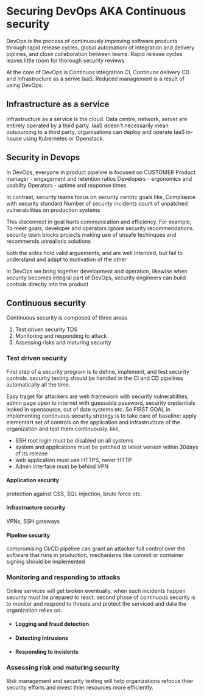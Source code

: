 # Securing DevOps AKA Continuous security

DevOps is the process of continuously improving software products through rapid release cycles, global automationi of integration and delivery piplines, and close collaboration between teams. Rapid release cycles leaves little room for thorough security reviews

At the core of DevOps is Continuos integration CI, Continuos delivery CD and Infrastructure as a serive IaaS. Reduced management is a result of using DevOps. 


## Infrastructure as a service

Infrastructure as a service is the cloud. Data centre, network, server are entirely operated by a third party. IaaS doesn't necessarily mean outsourcing to a third party, organisations can deploy and operate IaaS in-house using Kubernetes or Openstack.


## Security in Devops

In DevOps, everyone in product pipeline is focused on CUSTOMER
Product manager - engagement and retention ratios
Developers - ergonomics and usabilty
Operators - uptime and response times

In contrast, security teams focus on security centric goals like,
Compliance with security standard
Number of security incidents
count of unpatched vulnerabilities on production systems

This disconnect in goal hurts communication and efficiency. For example, To meet goals, developer and operators ignore security recommendations. 
security team blocks projects making use of unsafe techinques and recommends unrealistic solutions


both the sides hold valid arguements, and are well intended, but fail to understand and adapt to motivation of the other

In DevOps we bring together development and operation, likewise when security becomes integral part of DevOps, security engineers can build controls directly into the product

## Continuous security

Continuous security is composed of three areas 
1. Test driven security TDS
2. Monitoring and responding to attack
3. Assessing risks and maturing security

### Test driven security
First step of a security program is to define, implement, and test security controls. security testing should be handled in the CI and CD pipelines automatically all the time. 

Easy traget for attackers are web framework with security vulnerabilties, admin page open to internet with guessable password, security credentials leaked in opensource, out of date systems etc. So FIRST GOAL in implementing continuous security strategy is to take care of baseline: apply elementart set of controls on the application and infrastructure of the organization and test them continuously. like,
- SSH root login must be disabled on all systems
- system and applications must be patched to latest version within 30days of its release
- web application must use HTTPS, never HTTP
- Admin interface must be behind VPN

#### Application security
protection against CSS, SQL injection, brute force etc.

#### Infrastructure security
VPNs, SSH gateways

#### Pipeline security
compromising CI/CD pipeline can grant an attacker full control over the software that runs in production, mechanisms like commit or container signing should be implemented

### Monitoring and responding to attacks
Online services will get broken eventually, when such incidents happen security must be prepared to react. second phase of continuous security is to monitor and respond to threats and protect the serviced and data the organization relies on.
- ####  Logging and fraud detection 
- #### Detecting intrusions
- #### Responding to incidents

### Assessing risk and maturing security
Risk management and security testing will help organizations refocus thier security efforts and invest thier resources more efficiently.
